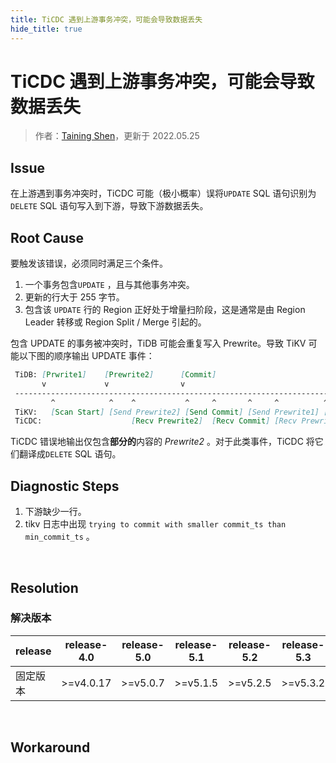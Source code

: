 ```yaml
---
title: TiCDC 遇到上游事务冲突，可能会导致数据丢失
hide_title: true
---
```


# TiCDC 遇到上游事务冲突，可能会导致数据丢失

> 作者：[Taining Shen](https://github.com/overvenus)，更新于 2022.05.25

## Issue

在上游遇到事务冲突时，TiCDC 可能（极小概率）误将`UPDATE` SQL 语句识别为`DELETE` SQL 语句写入到下游，导致下游数据丢失。

## Root Cause

要触发该错误，必须同时满足三个条件。

1. 一个事务包含`UPDATE` ，且与其他事务冲突。
2. 更新的行大于 255 字节。
3. 包含该 `UPDATE` 行的 Region 正好处于增量扫阶段，这是通常是由 Region Leader 转移或 Region Split / Merge 引起的。

包含 UPDATE 的事务被冲突时，TiDB 可能会重复写入 Prewrite。导致 TiKV 可能以下图的顺序输出 UPDATE  事件：

```markdown
 TiDB: [Prwrite1]    [Prewrite2]      [Commit]
       v             v                v                                   Time
 ---------------------------------------------------------------------------->
         ^            ^    ^           ^     ^       ^     ^          ^     ^
 TiKV:   [Scan Start] [Send Prewrite2] [Send Commit] [Send Prewrite1] [Send Init]
 TiCDC:                    [Recv Prewrite2]  [Recv Commit] [Recv Prewrite1] [Recv Init]
```

TiCDC 错误地输出仅包含**部分的**内容的 *Prewrite2* 。对于此类事件，TiCDC 将它们翻译成`DELETE` SQL 语句。

## Diagnostic Steps

1. 下游缺少一行。
2. tikv 日志中出现 `trying to commit with smaller commit_ts than min_commit_ts` 。

﻿

## Resolution

### 解决版本

| release  | release-4.0 | release-5.0 | release-5.1 | release-5.2 | release-5.3 | release-5.4 | release-6.0 | release-6.1 |
| -------- | ----------- | ----------- | ----------- | ----------- | ----------- | ----------- | ----------- | ----------- |
| 固定版本 | >=v4.0.17   | >=v5.0.7    | >=v5.1.5    | >=v5.2.5    | >=v5.3.2    | >=v5.4.2    | N/A         | >= v6.1.0   |

﻿

## Workaround